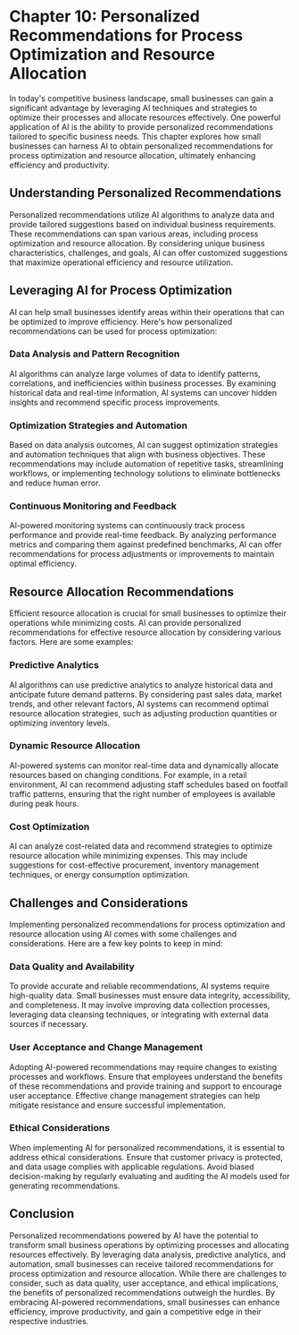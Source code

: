 Chapter 10: Personalized Recommendations for Process Optimization and Resource Allocation
=========================================================================================

In today's competitive business landscape, small businesses can gain a significant advantage by leveraging AI techniques and strategies to optimize their processes and allocate resources effectively. One powerful application of AI is the ability to provide personalized recommendations tailored to specific business needs. This chapter explores how small businesses can harness AI to obtain personalized recommendations for process optimization and resource allocation, ultimately enhancing efficiency and productivity.

Understanding Personalized Recommendations
------------------------------------------

Personalized recommendations utilize AI algorithms to analyze data and provide tailored suggestions based on individual business requirements. These recommendations can span various areas, including process optimization and resource allocation. By considering unique business characteristics, challenges, and goals, AI can offer customized suggestions that maximize operational efficiency and resource utilization.

Leveraging AI for Process Optimization
--------------------------------------

AI can help small businesses identify areas within their operations that can be optimized to improve efficiency. Here's how personalized recommendations can be used for process optimization:

### Data Analysis and Pattern Recognition

AI algorithms can analyze large volumes of data to identify patterns, correlations, and inefficiencies within business processes. By examining historical data and real-time information, AI systems can uncover hidden insights and recommend specific process improvements.

### Optimization Strategies and Automation

Based on data analysis outcomes, AI can suggest optimization strategies and automation techniques that align with business objectives. These recommendations may include automation of repetitive tasks, streamlining workflows, or implementing technology solutions to eliminate bottlenecks and reduce human error.

### Continuous Monitoring and Feedback

AI-powered monitoring systems can continuously track process performance and provide real-time feedback. By analyzing performance metrics and comparing them against predefined benchmarks, AI can offer recommendations for process adjustments or improvements to maintain optimal efficiency.

Resource Allocation Recommendations
-----------------------------------

Efficient resource allocation is crucial for small businesses to optimize their operations while minimizing costs. AI can provide personalized recommendations for effective resource allocation by considering various factors. Here are some examples:

### Predictive Analytics

AI algorithms can use predictive analytics to analyze historical data and anticipate future demand patterns. By considering past sales data, market trends, and other relevant factors, AI systems can recommend optimal resource allocation strategies, such as adjusting production quantities or optimizing inventory levels.

### Dynamic Resource Allocation

AI-powered systems can monitor real-time data and dynamically allocate resources based on changing conditions. For example, in a retail environment, AI can recommend adjusting staff schedules based on footfall traffic patterns, ensuring that the right number of employees is available during peak hours.

### Cost Optimization

AI can analyze cost-related data and recommend strategies to optimize resource allocation while minimizing expenses. This may include suggestions for cost-effective procurement, inventory management techniques, or energy consumption optimization.

Challenges and Considerations
-----------------------------

Implementing personalized recommendations for process optimization and resource allocation using AI comes with some challenges and considerations. Here are a few key points to keep in mind:

### Data Quality and Availability

To provide accurate and reliable recommendations, AI systems require high-quality data. Small businesses must ensure data integrity, accessibility, and completeness. It may involve improving data collection processes, leveraging data cleansing techniques, or integrating with external data sources if necessary.

### User Acceptance and Change Management

Adopting AI-powered recommendations may require changes to existing processes and workflows. Ensure that employees understand the benefits of these recommendations and provide training and support to encourage user acceptance. Effective change management strategies can help mitigate resistance and ensure successful implementation.

### Ethical Considerations

When implementing AI for personalized recommendations, it is essential to address ethical considerations. Ensure that customer privacy is protected, and data usage complies with applicable regulations. Avoid biased decision-making by regularly evaluating and auditing the AI models used for generating recommendations.

Conclusion
----------

Personalized recommendations powered by AI have the potential to transform small business operations by optimizing processes and allocating resources effectively. By leveraging data analysis, predictive analytics, and automation, small businesses can receive tailored recommendations for process optimization and resource allocation. While there are challenges to consider, such as data quality, user acceptance, and ethical implications, the benefits of personalized recommendations outweigh the hurdles. By embracing AI-powered recommendations, small businesses can enhance efficiency, improve productivity, and gain a competitive edge in their respective industries.

